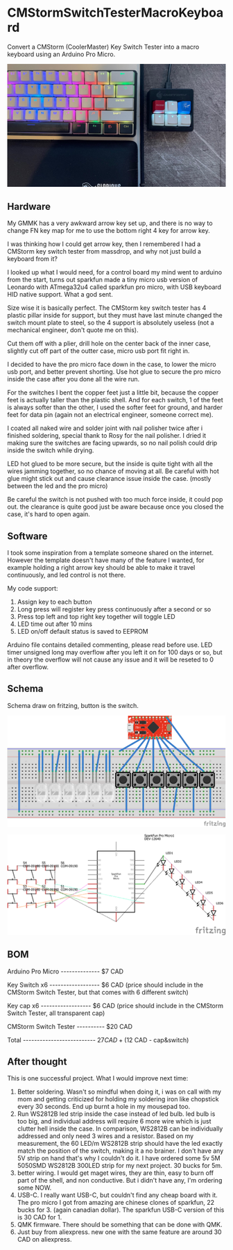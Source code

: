 # CMStormSwitchTesterMacroKeyboard

Convert a CMStorm (CoolerMaster) Key Switch Tester into a macro keyboard using an Arduino Pro Micro.

![image](https://github.com/MingyaoLiu/CMStormSwitchTesterMacroKeyboard/blob/main/image.png)

## Hardware

My GMMK has a very awkward arrow key set up, and there is no way to change FN key map for me to use the bottom right 4 key for arrow key.

I was thinking how I could get arrow key, then I remembered I had a CMStorm key switch tester from massdrop, and why not just build a keyboard from it?

I looked up what I would need, for a control board my mind went to arduino from the start, turns out sparkfun made a tiny micro usb version of Leonardo with ATmega32u4 called sparkfun pro micro, with USB keyboard HID native support. What a god sent.

Size wise it is basically perfect. The CMStorm key switch tester has 4 plastic pillar inside for support, but they must have last minute changed the switch mount plate to steel, so the 4 support is absolutely useless (not a mechanical engineer, don't quote me on this).

Cut them off with a plier, drill hole on the center back of the inner case, slightly cut off part of the outter case, micro usb port fit right in.

I decided to have the pro micro face down in the case, to lower the micro usb port, and better prevent shorting. Use hot glue to secure the pro micro inside the case after you done all the wire run.

For the switches I bent the copper feet just a little bit, because the copper feet is actually taller than the plastic shell. And for each switch, 1 of the feet is always softer than the other, I used the softer feet for ground, and harder feet for data pin (again not an electrical engineer, someone correct me).

I coated all naked wire and solder joint with nail polisher twice after i finished soldering, special thank to Rosy for the nail polisher. I dried it making sure the switches are facing upwards, so no nail polish could drip inside the switch while drying.

LED hot glued to be more secure, but the inside is quite tight with all the wires jamming together, so no chance of moving at all. Be careful with hot glue might stick out and cause clearance issue inside the case. (mostly between the led and the pro micro)

Be careful the switch is not pushed with too much force inside, it could pop out. the clearance is quite good just be aware because once you closed the case, it's hard to open again.


## Software

I took some inspiration from a template someone shared on the internet. However the template doesn't have many of the feature I wanted, for example holding a right arrow key should be able to make it travel continuously, and led control is not there.

My code support:
1. Assign key to each button
2. Long press will register key press continuously after a second or so
3. Press top left and top right key together will toggle LED
4. LED time out after 10 mins
5. LED on/off default status is saved to EEPROM

Arduino file contains detailed commenting, please read before use.
LED timer unsigned long may overflow after you left it on for 100 days or so, but in theory the overflow will not cause any issue and it will be reseted to 0 after overflow.

## Schema

Schema draw on fritzing, button is the switch.

![schema](https://github.com/MingyaoLiu/CMStormSwitchTesterMacroKeyboard/blob/main/Untitled%20Sketch_bb.png)

![schema2](https://github.com/MingyaoLiu/CMStormSwitchTesterMacroKeyboard/blob/main/Untitled%20Sketch_schem.png)

## BOM

Arduino Pro Micro -------------- $7 CAD

Key Switch x6 ------------------ $6 CAD (price should include in the CMStorm Switch Tester, but that comes with 6 different switch)

Key cap x6 ------------------ $6 CAD (price should include in the CMStorm Switch Tester, all transparent cap)

CMStorm Switch Tester ---------- $20 CAD

Total -------------------------- $27 CAD + ($12 CAD - cap&switch)

## After thought

This is one successful project. What I would improve next time:
1. Better soldering. Wasn't so mindful when doing it, i was on call with my mom and getting criticized for holding my soldering iron like chopstick every 30 seconds. End up burnt a hole in my mousepad too.
2. Run WS2812B led strip inside the case instead of led bulb. led bulb is too big, and individual address will require 6 more wire which is just clutter hell inside the case. In comparison, WS2812B can be individually addressed and only need 3 wires and a resistor. Based on my measurement, the 60 LED/m WS2812B strip should have the led exactly match the position of the switch, making it a no brainer. I don't have any 5V strip on hand that's why I couldn't do it. I have ordered some 5v 5M 5050SMD WS2812B 300LED strip for my next project. 30 bucks for 5m.
3. better wiring. I would get maget wires, they are thin, easy to burn off part of the shell, and non conductive. But i didn't have any, I'm ordering some NOW.
4. USB-C. I really want USB-C, but couldn't find any cheap board with it. The pro micro I got from amazing are chinese clones of sparkfun, 22 bucks for 3. (again canadian dollar). The sparkfun USB-C version of this is 30 CAD for 1.
5. QMK firmware. There should be something that can be done with QMK.
6. Just buy from aliexpress. new one with the same feature are around 30 CAD on aliexpress.


